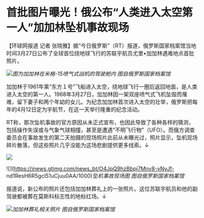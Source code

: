# 首批图片曝光！俄公布“人类进入太空第一人”加加林坠机事故现场

【环球网报道 记者
张晓雅】据“今日俄罗斯”（RT）报道，俄罗斯国家档案馆当地时间3月27日公布了全球首位绕地球飞行的苏联宇航员尤里•加加林遇难地点首批照片。

![](https://inews.gtimg.com/news_bt/OF2L3jmH-3xW7_ysQ5njFxGkkbYSFDFPZJgv3DgbLhX4wAA/1000)_图为加加林在米格-15喷气式战机的驾驶舱内
图自俄罗斯国家档案馆_

加加林于1961年乘“东方１号”飞船进入太空，绕地球飞行一圈后返回地面，是人类进入太空的第一人。1968年3月27日，加加林因一架双座喷气式飞机坠毁而罹难，留下妻子和两个年幼的女儿。为纪念加加林首次进入太空的壮举，俄罗斯把每年的4月12日定为宇航节，在这一天举行隆重的纪念活动。

RT称，那次坠机事故的官方原因从未正式宣布，也因此导致了各种各样的猜测，包括操作失误或与气象气球相撞，甚至是遭遇“不明飞行物”（UFO）。而俄方调查委员会在事故发生的第二天拍摄的现场照片此前从未曝光过，照片显示，坠机现场碎片散落，但这些照片几乎没能为这场悲剧提供更多线索。↓

![](https://inews.gtimg.com/news_bt/OLDEi7U462VZ7eRbI2gDFAzyCZQcQ5nyCefG_a0WjOMDUAA/1000)

![](https://inews.gtimg.com/news_bt/O4JpQ9hzBbpj7Mnv8-vNyJf-
nd1ResH6R5gcl51uCjuu0AA/1000)_坠机事故现场图 图自俄罗斯国家档案馆_

报道说，新公布的照片还包括加加林葬礼上的一张照片。这位苏联宇航员和他的副驾驶都被葬在莫斯科标志性的地标红场。↓

![](https://inews.gtimg.com/news_bt/Or2brzcyNoWa_ibZrRLXZuxANqft64lhCqxiPT0mdlJvQAA/1000)_加加林葬礼相关照片
图自俄罗斯国家档案馆_

